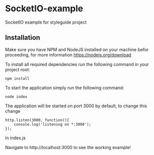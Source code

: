 # SocketIO-example
SocketIO example for styleguide project

## Installation
Make sure you have NPM and NodeJS installed on your machine befor proceeding, for more information https://nodejs.org/download

To install all required dependencies run the following command in your project root:
```
npm install
```

To start the application simply run the following command:

```
node index
```

The application will be started on port 3000 by default, to change this change 
```
http.listen(3000, function(){
    console.log('listening on *:3000');
});
```
in index.js

Navigate to http://localhost:3000 to see the working example!

